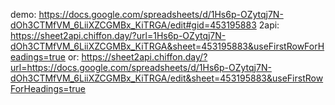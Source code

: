 demo: https://docs.google.com/spreadsheets/d/1Hs6p-OZytqj7N-dOh3CTMfVM_6LiiXZCGMBx_KiTRGA/edit#gid=453195883
2api: https://sheet2api.chiffon.day/?url=1Hs6p-OZytqj7N-dOh3CTMfVM_6LiiXZCGMBx_KiTRGA&sheet=453195883&useFirstRowForHeadings=true
or: https://sheet2api.chiffon.day/?url=https://docs.google.com/spreadsheets/d/1Hs6p-OZytqj7N-dOh3CTMfVM_6LiiXZCGMBx_KiTRGA/edit&sheet=453195883&useFirstRowForHeadings=true